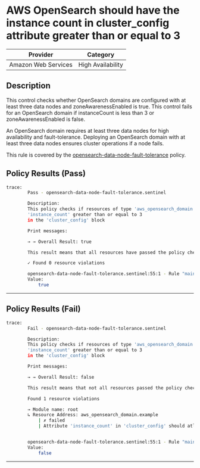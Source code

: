 # AWS OpenSearch should have the instance count in cluster_config attribute greater than or equal to 3

| Provider            |      Category       |
| ------------------- |   --------------    |
| Amazon Web Services |  High Availability  |

## Description

This control checks whether OpenSearch domains are configured with at least three data nodes and zoneAwarenessEnabled is true. This control fails for an OpenSearch domain if instanceCount is less than 3 or zoneAwarenessEnabled is false.

An OpenSearch domain requires at least three data nodes for high availability and fault-tolerance. Deploying an OpenSearch domain with at least three data nodes ensures cluster operations if a node fails.

This rule is covered by the [opensearch-data-node-fault-tolerance](https://github.com/hashicorp/policy-library-NIST-Policy-Set-for-AWS-Terraform/blob/main/policies/opensearch/opensearch-data-node-fault-tolerance.sentinel) policy.

## Policy Results (Pass)

```bash
trace:
        Pass - opensearch-data-node-fault-tolerance.sentinel

        Description:
        This policy checks if resources of type 'aws_opensearch_domain' have the
        'instance_count' greater than or equal to 3
        in the 'cluster_config' block

        Print messages:

        → → Overall Result: true

        This result means that all resources have passed the policy check for the policy opensearch-data-node-fault-tolerance.

        ✓ Found 0 resource violations

        opensearch-data-node-fault-tolerance.sentinel:55:1 - Rule "main"
        Value:
            true
```

---

## Policy Results (Fail)

```bash
trace:
        Fail - opensearch-data-node-fault-tolerance.sentinel

        Description:
        This policy checks if resources of type 'aws_opensearch_domain' have the
        'instance_count' greater than or equal to 3
        in the 'cluster_config' block

        Print messages:

        → → Overall Result: false

        This result means that not all resources passed the policy check and the protected behavior is not allowed for the policy opensearch-data-node-fault-tolerance.

        Found 1 resource violations

        → Module name: root
        ↳ Resource Address: aws_opensearch_domain.example
            | ✗ failed
            | Attribute 'instance_count' in 'cluster_config' should atleast 3 for AWS OpenSearch Domain. Refer to https://docs.aws.amazon.com/securityhub/latest/userguide/opensearch-controls.html#opensearch-6 for more details.


        opensearch-data-node-fault-tolerance.sentinel:55:1 - Rule "main"
        Value:
            false
```

---
